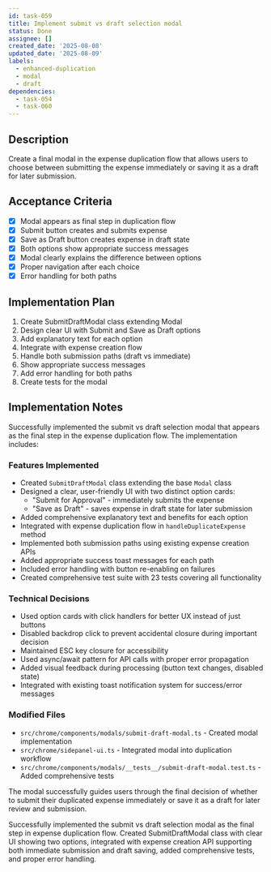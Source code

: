 ```yaml
---
id: task-059
title: Implement submit vs draft selection modal
status: Done
assignee: []
created_date: '2025-08-08'
updated_date: '2025-08-09'
labels:
  - enhanced-duplication
  - modal
  - draft
dependencies:
  - task-054
  - task-060
---
```


## Description

Create a final modal in the expense duplication flow that allows users to choose between submitting the expense immediately or saving it as a draft for later submission.

## Acceptance Criteria

- [x] Modal appears as final step in duplication flow
- [x] Submit button creates and submits expense
- [x] Save as Draft button creates expense in draft state
- [x] Both options show appropriate success messages
- [x] Modal clearly explains the difference between options
- [x] Proper navigation after each choice
- [x] Error handling for both paths

## Implementation Plan

1. Create SubmitDraftModal class extending Modal
2. Design clear UI with Submit and Save as Draft options
3. Add explanatory text for each option
4. Integrate with expense creation flow
5. Handle both submission paths (draft vs immediate)
6. Show appropriate success messages
7. Add error handling for both paths
8. Create tests for the modal

## Implementation Notes

Successfully implemented the submit vs draft selection modal that appears as the final step in the expense duplication flow. The implementation includes:

### Features Implemented
- Created `SubmitDraftModal` class extending the base `Modal` class
- Designed a clear, user-friendly UI with two distinct option cards:
  - "Submit for Approval" - immediately submits the expense
  - "Save as Draft" - saves expense in draft state for later submission
- Added comprehensive explanatory text and benefits for each option
- Integrated with expense duplication flow in `handleDuplicateExpense` method
- Implemented both submission paths using existing expense creation APIs
- Added appropriate success toast messages for each path
- Included error handling with button re-enabling on failures
- Created comprehensive test suite with 23 tests covering all functionality

### Technical Decisions
- Used option cards with click handlers for better UX instead of just buttons
- Disabled backdrop click to prevent accidental closure during important decision
- Maintained ESC key closure for accessibility
- Used async/await pattern for API calls with proper error propagation
- Added visual feedback during processing (button text changes, disabled state)
- Integrated with existing toast notification system for success/error messages

### Modified Files
- `src/chrome/components/modals/submit-draft-modal.ts` - Created modal implementation
- `src/chrome/sidepanel-ui.ts` - Integrated modal into duplication workflow
- `src/chrome/components/modals/__tests__/submit-draft-modal.test.ts` - Added comprehensive tests

The modal successfully guides users through the final decision of whether to submit their duplicated expense immediately or save it as a draft for later review and submission.

Successfully implemented the submit vs draft selection modal as the final step in expense duplication flow. Created SubmitDraftModal class with clear UI showing two options, integrated with expense creation API supporting both immediate submission and draft saving, added comprehensive tests, and proper error handling.
